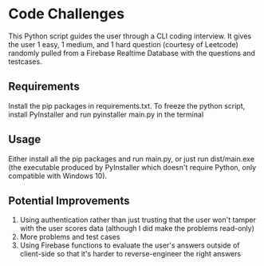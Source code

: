 # Code Challenges

This Python script guides the user through a CLI coding interview. It gives the user 1 easy, 1 medium, and 1 hard question (courtesy of Leetcode) randomly pulled from a Firebase Realtime Database with the questions and testcases. 

## Requirements
Install the pip packages in requirements.txt. To freeze the python script, install PyInstaller and run pyinstaller main.py in the terminal

## Usage
Either install all the pip packages and run main.py, or just run dist/main.exe (the executable produced by PyInstaller which doesn't require Python, only compatible with Windows 10). 

## Potential Improvements
1. Using authentication rather than just trusting that the user won't tamper with the user scores data (although I did make the problems read-only)
2. More problems and test cases
3. Using Firebase functions to evaluate the user's answers outside of client-side so that it's harder to reverse-engineer the right answers